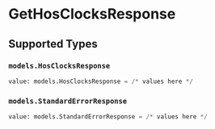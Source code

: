 # GetHosClocksResponse


## Supported Types

### `models.HosClocksResponse`

```python
value: models.HosClocksResponse = /* values here */
```

### `models.StandardErrorResponse`

```python
value: models.StandardErrorResponse = /* values here */
```


